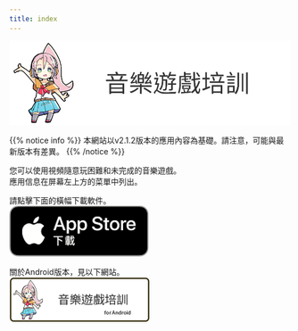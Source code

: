 ```yaml
---
title: index
---
```


![top banner](top_banner.zh-tw.png)

{{% notice info %}}
本網站以v2.1.2版本的應用內容為基礎。請注意，可能與最新版本有差異。
{{% /notice %}}

您可以使用視頻隨意玩困難和未完成的音樂遊戲。<br>應用信息在屏幕左上方的菜單中列出。

請點擊下面的橫幅下載軟件。<br>
[![App store link](img_appstore_banner.zh-tw.png#imgleft)](https://apps.apple.com/tw/app/id1088874473)
<div class="clear clear_box"></div>

關於Android版本，見以下網站。<br>
[![Site link](img_banner_android.zh-tw.png#imgleft)](https://hyoromo.github.io/sound-game-training-android/zh-tw/)
<div class="clear clear_box"></div>
